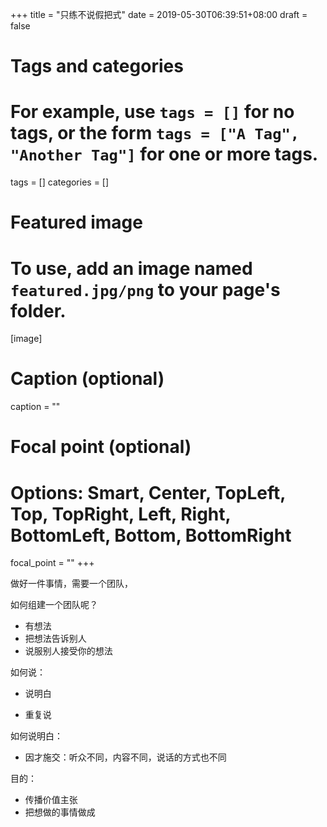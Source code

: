 +++
title = "只练不说假把式"
date = 2019-05-30T06:39:51+08:00
draft = false

# Tags and categories
# For example, use `tags = []` for no tags, or the form `tags = ["A Tag", "Another Tag"]` for one or more tags.
tags = []
categories = []

# Featured image
# To use, add an image named `featured.jpg/png` to your page's folder. 
[image]
  # Caption (optional)
  caption = ""

  # Focal point (optional)
  # Options: Smart, Center, TopLeft, Top, TopRight, Left, Right, BottomLeft, Bottom, BottomRight
  focal_point = ""
+++

做好一件事情，需要一个团队，

如何组建一个团队呢？

- 有想法
- 把想法告诉别人
- 说服别人接受你的想法


如何说：

- 说明白

- 重复说


如何说明白：

- 因才施交：听众不同，内容不同，说话的方式也不同

目的：

- 传播价值主张
- 把想做的事情做成

